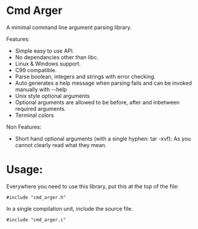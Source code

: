 # Cmd Arger
A minimal command line argument parsing library.

Features:
- Simple easy to use API.
- No dependancies other than libc.
- Linux & Windows support.
- C99 compatible.
- Parse boolean, integers and strings with error checking.
- Auto generates a help message when parsing fails and can be invoked manually with --help
- Unix style optional arguments
- Optional arguments are allowed to be before, after and inbetween required arguments.
- Terminal colors

Non Features:
- Short hand optional arguments (with a single hyphen: tar -xvf): As you cannot clearly read what they mean.

# Usage:

Everywhere you need to use this library, put this at the top of the file:
```
#include "cmd_arger.h"
```

In a single compilation unit, include the source file.
```
#include "cmd_arger.c"
```

